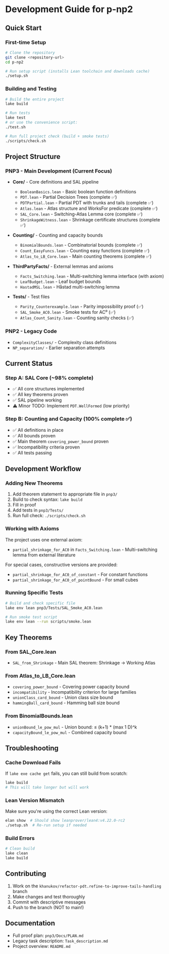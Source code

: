 # Development Guide for p-np2

## Quick Start

### First-time Setup

```bash
# Clone the repository
git clone <repository-url>
cd p-np2

# Run setup script (installs Lean toolchain and downloads cache)
./setup.sh
```

### Building and Testing

```bash
# Build the entire project
lake build

# Run tests
lake test
# or use the convenience script:
./test.sh

# Run full project check (build + smoke tests)
./scripts/check.sh
```

## Project Structure

### PNP3 - Main Development (Current Focus)

- **Core/** - Core definitions and SAL pipeline
  - `BooleanBasics.lean` - Basic boolean function definitions
  - `PDT.lean` - Partial Decision Trees (complete ✅)
  - `PDTPartial.lean` - Partial PDT with trunks and tails (complete ✅)
  - `Atlas.lean` - Atlas structure and WorksFor predicate (complete ✅)
  - `SAL_Core.lean` - Switching-Atlas Lemma core (complete ✅)
  - `ShrinkageWitness.lean` - Shrinkage certificate structures (complete ✅)

- **Counting/** - Counting and capacity bounds
  - `BinomialBounds.lean` - Combinatorial bounds (complete ✅)
  - `Count_EasyFuncs.lean` - Counting easy functions (complete ✅)
  - `Atlas_to_LB_Core.lean` - Main counting theorems (complete ✅)

- **ThirdPartyFacts/** - External lemmas and axioms
  - `Facts_Switching.lean` - Multi-switching lemma interface (with axiom)
  - `LeafBudget.lean` - Leaf budget bounds
  - `HastadMSL.lean` - Håstad multi-switching lemma

- **Tests/** - Test files
  - `Parity_Counterexample.lean` - Parity impossibility proof (✅)
  - `SAL_Smoke_AC0.lean` - Smoke tests for AC⁰ (✅)
  - `Atlas_Count_Sanity.lean` - Counting sanity checks (✅)

### PNP2 - Legacy Code

- `ComplexityClasses/` - Complexity class definitions
- `NP_separation/` - Earlier separation attempts

## Current Status

### Step A: SAL Core (~98% complete)
- ✅ All core structures implemented
- ✅ All key theorems proven
- ✅ SAL pipeline working
- ⚠️ Minor TODO: Implement `PDT.WellFormed` (low priority)

### Step B: Counting and Capacity (100% complete ✅)
- ✅ All definitions in place
- ✅ All bounds proven
- ✅ Main theorem `covering_power_bound` proven
- ✅ Incompatibility criteria proven
- ✅ All tests passing

## Development Workflow

### Adding New Theorems

1. Add theorem statement to appropriate file in `pnp3/`
2. Build to check syntax: `lake build`
3. Fill in proof
4. Add tests in `pnp3/Tests/`
5. Run full check: `./scripts/check.sh`

### Working with Axioms

The project uses one external axiom:
- `partial_shrinkage_for_AC0` in `Facts_Switching.lean` - Multi-switching lemma from external literature

For special cases, constructive versions are provided:
- `partial_shrinkage_for_AC0_of_constant` - For constant functions
- `partial_shrinkage_for_AC0_of_pointBound` - For small cubes

### Running Specific Tests

```bash
# Build and check specific file
lake env lean pnp3/Tests/SAL_Smoke_AC0.lean

# Run smoke test script
lake env lean --run scripts/smoke.lean
```

## Key Theorems

### From SAL_Core.lean
- `SAL_from_Shrinkage` - Main SAL theorem: Shrinkage → Working Atlas

### From Atlas_to_LB_Core.lean
- `covering_power_bound` - Covering power capacity bound
- `incompatibility` - Incompatibility criterion for large families
- `unionClass_card_bound` - Union class size bound
- `hammingBall_card_bound` - Hamming ball size bound

### From BinomialBounds.lean
- `unionBound_le_pow_mul` - Union bound: ≤ (k+1) * (max 1 D)^k
- `capacityBound_le_pow_mul` - Combined capacity bound

## Troubleshooting

### Cache Download Fails
If `lake exe cache get` fails, you can still build from scratch:
```bash
lake build
# This will take longer but will work
```

### Lean Version Mismatch
Make sure you're using the correct Lean version:
```bash
elan show  # Should show leanprover/lean4:v4.22.0-rc2
./setup.sh  # Re-run setup if needed
```

### Build Errors
```bash
# Clean build
lake clean
lake build
```

## Contributing

1. Work on the `khanukov/refactor-pdt.refine-to-improve-tails-handling` branch
2. Make changes and test thoroughly
3. Commit with descriptive messages
4. Push to the branch (NOT to main!)

## Documentation

- Full proof plan: `pnp3/Docs/PLAN.md`
- Legacy task description: `Task_description.md`
- Project overview: `README.md`

